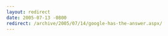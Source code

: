 ```yaml
---
layout: redirect
date: 2005-07-13 -0800
redirect: /archive/2005/07/14/google-has-the-answer.aspx/
---
```

